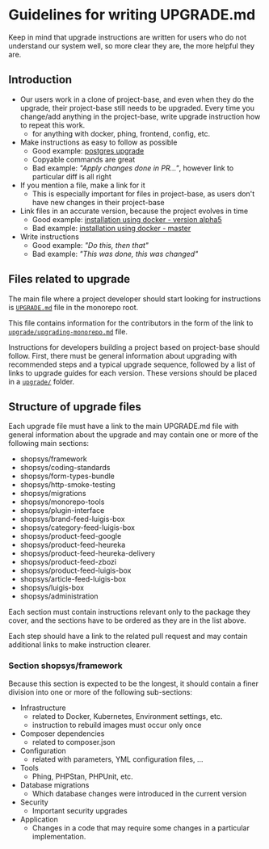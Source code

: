 # Guidelines for writing UPGRADE.md

Keep in mind that upgrade instructions are written for users who do not understand our system well, so more clear they are, the more helpful they are.

## Introduction

-   Our users work in a clone of project-base, and even when they do the upgrade, their project-base still needs to be upgraded.
    Every time you change/add anything in the project-base, write upgrade instruction how to repeat this work.
    -   for anything with docker, phing, frontend, config, etc.
-   Make instructions as easy to follow as possible
    -   Good example: [postgres upgrade](https://github.com/shopsys/shopsys/blob/master/UPGRADE.md#postgresql-upgrade)
    -   Copyable commands are great
    -   Bad example: _"Apply changes done in PR..."_, however link to particular diff is all right
-   If you mention a file, make a link for it
    -   This is especially important for files in project-base, as users don't have new changes in their project-base
-   Link files in an accurate version, because the project evolves in time
    -   Good example: [installation using docker - version alpha5](https://github.com/shopsys/shopsys/blob/v7.0.0-alpha5/docs/installation/installation-using-docker-application-setup.md)
    -   Bad example: [installation using docker - master](https://github.com/shopsys/shopsys/blob/master/docs/installation/installation-using-docker-application-setup.md)
-   Write instructions
    -   Good example: _"Do this, then that"_
    -   Bad example: _"This was done, this was changed"_

## Files related to upgrade

The main file where a project developer should start looking for instructions is [`UPGRADE.md`](https://github.com/shopsys/shopsys/blob/master/UPGRADE.md) file in the monorepo root.

This file contains information for the contributors in the form of the link to [`upgrade/upgrading-monorepo.md`](https://github.com/shopsys/shopsys/blob/master/upgrade/upgrading-monorepo.md) file.

Instructions for developers building a project based on project-base should follow.
First, there must be general information about upgrading with recommended steps and a typical upgrade sequence,
followed by a list of links to upgrade guides for each version.
These versions should be placed in a [`upgrade/`](https://github.com/shopsys/shopsys/tree/master/upgrade/) folder.

## Structure of upgrade files

Each upgrade file must have a link to the main UPGRADE.md file with general information about the upgrade and may contain one or more of the following main sections:

-   shopsys/framework
-   shopsys/coding-standards
-   shopsys/form-types-bundle
-   shopsys/http-smoke-testing
-   shopsys/migrations
-   shopsys/monorepo-tools
-   shopsys/plugin-interface
-   shopsys/brand-feed-luigis-box
-   shopsys/category-feed-luigis-box
-   shopsys/product-feed-google
-   shopsys/product-feed-heureka
-   shopsys/product-feed-heureka-delivery
-   shopsys/product-feed-zbozi
-   shopsys/product-feed-luigis-box
-   shopsys/article-feed-luigis-box
-   shopsys/luigis-box
-   shopsys/administration

Each section must contain instructions relevant only to the package they cover, and the sections have to be ordered as they are in the list above.

Each step should have a link to the related pull request and may contain additional links to make instruction clearer.

### Section shopsys/framework

Because this section is expected to be the longest, it should contain a finer division into one or more of the following sub-sections:

-   Infrastructure
    -   related to Docker, Kubernetes, Environment settings, etc.
    -   instruction to rebuild images must occur only once
-   Composer dependencies
    -   related to composer.json
-   Configuration
    -   related with parameters, YML configuration files, ...
-   Tools
    -   Phing, PHPStan, PHPUnit, etc.
-   Database migrations
    -   Which database changes were introduced in the current version
-   Security
    -   Important security upgrades
-   Application
    -   Changes in a code that may require some changes in a particular implementation.
